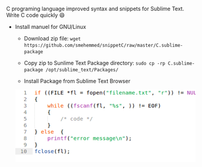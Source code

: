 C programing language improved syntax and snippets for Sublime Text. Write C code quickly :smile:


* Install manuel for GNU/Linux
	* Download zip file: 
	`wget https://github.com/smehemmed/snippetC/raw/master/C.sublime-package`

	* Copy zip to Sunlime Text Package directory:
	`sudo cp -rp C.sublime-package /opt/sublime_text/Packages/`

	* Install Package from Sublime Text Browser

	![](/cgif/install.gif)